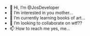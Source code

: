 - 👋 Hi, I’m @JosDeveloper
- 👀 I’m interested in you mother...
- 🌱 I’m currently learning books of art...
- 💞️ I’m looking to collaborate on wtf??
- 📫 How to reach me yes, me...

<!---
JosDeveloper/JosDeveloper is a ✨ special ✨ repository because its `README.md` (this file) appears on your GitHub profile.
You can click the Preview link to take a look at your changes.
--->
